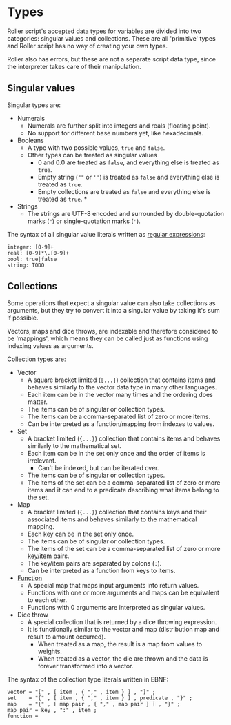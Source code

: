 # Types

Roller script's accepted data types for variables are divided into two categories: singular values and collections.
These are all 'primitive' types and Roller script has no way of creating your own types.

Roller also has errors, but these are not a separate script data type, since the interpreter takes care of their manipulation.

## Singular values

Singular types are:
* Numerals
	* Numerals are further split into integers and reals (floating point).
	* No support for different base numbers yet, like hexadecimals.
* Booleans
	* A type with two possible values, `true` and `false`.
	* Other types can be treated as singular values
		* 0 and 0.0 are treated as `false`, and everything else is treated as `true`.
		* Empty string (`""` or `''`) is treated as `false` and everything else is treated as `true`.
		* Empty collections are treated as `false` and everything else is treated as `true`.
			*
* Strings
	* The strings are UTF-8 encoded and surrounded by double-quotation marks (`"`) or single-quotation marks (`'`).

The syntax of all singular value literals written as [regular expressions](https://en.wikipedia.org/wiki/Regular_expression):

```
integer: [0-9]+
real: [0-9]*\.[0-9]+
bool: true|false
string: TODO
```

## Collections

Some operations that expect a singular value can also take collections as arguments, but they try to convert it into a singular value by taking it's sum if possible.

Vectors, maps and dice throws, are indexable and therefore considered to be 'mappings', which means they can be called just as functions using indexing values as arguments.

Collection types are:
* Vector
	* A square bracket limited (`[...]`) collection that contains items and behaves similarly to the vector data type in many other languages.
	* Each item can be in the vector many times and the ordering does matter.
	* The items can be of singular or collection types.
	* The items can be a comma-separated list of zero or more items.
	* Can be interpreted as a function/mapping from indexes to values.
* Set
	* A bracket limited (`{...}`) collection that contains items and behaves similarly to the mathematical set.
	* Each item can be in the set only once and the order of items is irrelevant.
		* Can't be indexed, but can be iterated over.
	* The items can be of singular or collection types.
	* The items of the set can be a comma-separated list of zero or more items and it can end to a predicate describing what items belong to the set.
* Map
	* A bracket limited (`{...}`) collection that contains keys and their associated items and behaves similarly to the mathematical mapping.
	* Each key can be in the set only once.
	* The items can be of singular or collection types.
	* The items of the set can be a comma-separated list of zero or more key/item pairs.
	* The key/item pairs are separated by colons (`:`).
	* Can be interpreted as a function from keys to items.
* [Function](functions)
	* A special map that maps input arguments into return values.
	* Functions with one or more arguments and maps can be equivalent to each other.
	* Functions with 0 arguments are interpreted as singular values.
* Dice throw
	* A special collection that is returned by a dice throwing expression.
	* It is functionally similar to the vector and map (distribution map and result to amount occurred).
		* When treated as a map, the result is a map from values to weights.
		* When treated as a vector, the die are thrown and the data is forever transformed into a vector.

The syntax of the collection type literals written in EBNF:
```
vector = "[" , [ item , { "," , item } ] , "]" ;
set    = "{" , [ item , { "," , item } ] , predicate , "}" ;
map    = "{" , [ map pair , { "," , map pair } ] , "}" ;
map pair = key , ":" , item ;
function =
```
